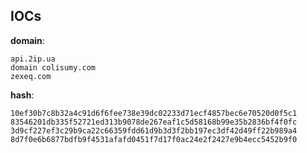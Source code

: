 
## IOCs

__domain__:

```text
api.2ip.ua
domain colisumy.com
zexeq.com
```
__hash__:

```text
10ef30b7c8b32a4c91d6f6fee738e39dc02233d71ecf4857bec6e70520d0f5c1
83546201db335f52721ed313b9078de267eaf1c5d58168b99e35b2836bf4f0fc
3d9cf227ef3c29b9ca22c66359fdd61d9b3d3f2bb197ec3df42d49ff22b989a4
8d7f0e6b6877bdfb9f4531afafd0451f7d17f0ac24e2f2427e9b4ecc5452b9f0
```